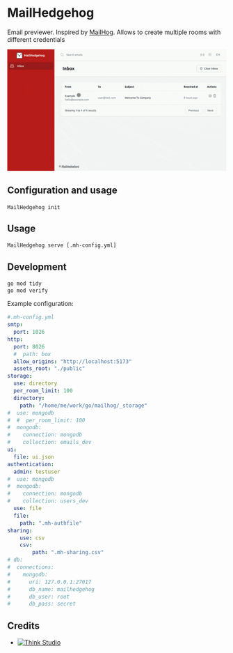 # MailHedgehog

Email previewer. Inspired by [MailHog](https://github.com/mailhog/MailHog). 
Allows to create multiple rooms with different credentials

![mailhedgehog.gif](docs%2Fimg%2Fmailhedgehog.gif)

## Configuration and usage

```shell
MailHedgehog init
```

## Usage

```shell
MailHedgehog serve [.mh-config.yml]
```

## Development

```shell
go mod tidy
go mod verify
```

Example configuration:
```yaml
#.mh-config.yml
smtp:
  port: 1026
http:
  port: 8026
  #  path: box
  allow_origins: "http://localhost:5173"
  assets_root: "./public"
storage:
  use: directory
  per_room_limit: 100
  directory:
    path: "/home/me/work/go/mailhog/_storage"
#  use: mongodb
#  #  per_room_limit: 100
#  mongodb:
#    connection: mongodb
#    collection: emails_dev
ui:
  file: ui.json
authentication:
  admin: testuser
#  use: mongodb
#  mongodb:
#    connection: mongodb
#    collection: users_dev
  use: file
  file:
    path: ".mh-authfile"
sharing:
    use: csv
    csv:
        path: ".mh-sharing.csv"
# db:
#  connections:
#    mongodb:
#      uri: 127.0.0.1:27017
#      db_name: mailhedgehog
#      db_user: root
#      db_pass: secret
```

## Credits

- [![Think Studio](https://yaroslawww.github.io/images/sponsors/packages/logo-think-studio.png)](https://think.studio/)
